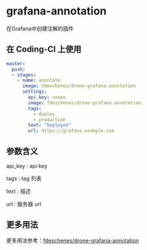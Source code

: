 # grafana-annotation

在Grafana中创建注解的插件

## 在 Coding-CI 上使用

```yml
master:
  push:
  - stages:
    - name: annotate
      image: fdeschenes/drone-grafana-annotation
      settings:
        api_key: xxxxx
        image: fdeschenes/drone-grafana-annotation
        tags:
          - deploy
          - production
        text: "Deployed"
        url: https://grafana.example.com

```

## 参数含义

api_key
: api key

tags
: tag 列表

text
: 描述

url
: 服务器 url

## 更多用法

更多用法参考：[fdeschenes/drone-grafana-annotation](https://github.com/fdeschenes/drone-grafana-annotation)
